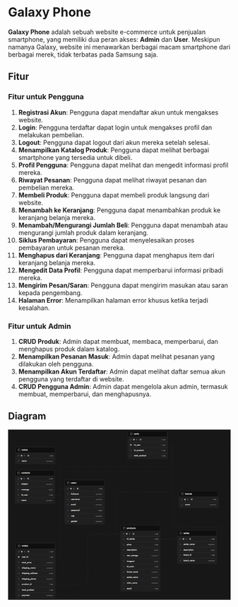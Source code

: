 # Galaxy Phone

**Galaxy Phone** adalah sebuah website e-commerce untuk penjualan smartphone, yang memiliki dua peran akses: **Admin** dan **User**. Meskipun namanya Galaxy, website ini menawarkan berbagai macam smartphone dari berbagai merek, tidak terbatas pada Samsung saja.

## Fitur

### Fitur untuk Pengguna

1. **Registrasi Akun**: Pengguna dapat mendaftar akun untuk mengakses website.
2. **Login**: Pengguna terdaftar dapat login untuk mengakses profil dan melakukan pembelian.
3. **Logout**: Pengguna dapat logout dari akun mereka setelah selesai.
4. **Menampilkan Katalog Produk**: Pengguna dapat melihat berbagai smartphone yang tersedia untuk dibeli.
5. **Profil Pengguna**: Pengguna dapat melihat dan mengedit informasi profil mereka.
6. **Riwayat Pesanan**: Pengguna dapat melihat riwayat pesanan dan pembelian mereka.
7. **Membeli Produk**: Pengguna dapat membeli produk langsung dari website.
8. **Menambah ke Keranjang**: Pengguna dapat menambahkan produk ke keranjang belanja mereka.
9. **Menambah/Mengurangi Jumlah Beli**: Pengguna dapat menambah atau mengurangi jumlah produk dalam keranjang.
10. **Siklus Pembayaran**: Pengguna dapat menyelesaikan proses pembayaran untuk pesanan mereka.
11. **Menghapus dari Keranjang**: Pengguna dapat menghapus item dari keranjang belanja mereka.
12. **Mengedit Data Profil**: Pengguna dapat memperbarui informasi pribadi mereka.
13. **Mengirim Pesan/Saran**: Pengguna dapat mengirim masukan atau saran kepada pengembang.
14. **Halaman Error**: Menampilkan halaman error khusus ketika terjadi kesalahan.

### Fitur untuk Admin

1. **CRUD Produk**: Admin dapat membuat, membaca, memperbarui, dan menghapus produk dalam katalog.
2. **Menampilkan Pesanan Masuk**: Admin dapat melihat pesanan yang dilakukan oleh pengguna.
3. **Menampilkan Akun Terdaftar**: Admin dapat melihat daftar semua akun pengguna yang terdaftar di website.
4. **CRUD Pengguna Admin**: Admin dapat mengelola akun admin, termasuk membuat, memperbarui, dan menghapusnya.

## Diagram

![Diagram Galaxy Phone](/diagram.png)

